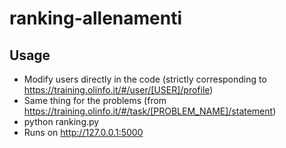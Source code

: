 # ranking-allenamenti

## Usage

- Modify users directly in the code (strictly corresponding to https://training.olinfo.it/#/user/[USER]/profile)
- Same thing for the problems (from https://training.olinfo.it/#/task/[PROBLEM_NAME]/statement)
- python ranking.py
- Runs on http://127.0.0.1:5000

